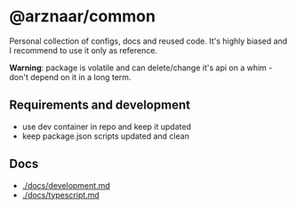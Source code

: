 # @arznaar/common

Personal collection of configs, docs and reused code.
It's highly biased and I recommend to use it only as reference.

**Warning**: package is volatile and can delete/change it's api on a whim - don't depend on it in a long term.

## Requirements and development

- use dev container in repo and keep it updated
- keep package.json scripts updated and clean

## Docs

- [./docs/development.md](./docs/development.md)
- [./docs/typescript.md](./docs/typescript.md)
